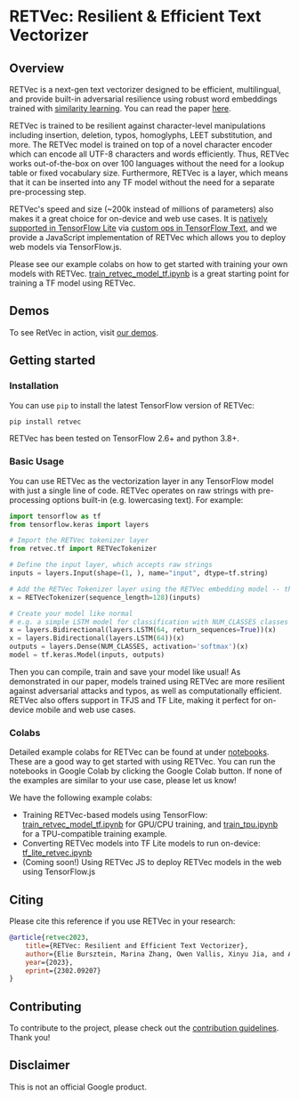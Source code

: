 # RETVec: Resilient & Efficient Text Vectorizer


## Overview
RETVec is a next-gen text vectorizer designed to be efficient, multilingual, and provide built-in adversarial resilience using robust word embeddings trained with [similarity learning](https://github.com/tensorflow/similarity/). You can read the paper [here](https://arxiv.org/abs/2302.09207).

RETVec is trained to be resilient against character-level manipulations including insertion, deletion, typos, homoglyphs, LEET substitution, and more. The RETVec model is trained on top of a novel character encoder which can encode all UTF-8 characters and words efficiently. Thus, RETVec works out-of-the-box on over 100 languages without the need for a lookup table or fixed vocabulary size. Furthermore, RETVec is a layer, which means that it can be inserted into any TF model without the need for a separate pre-processing step.

RETVec's speed and size (~200k instead of millions of parameters) also makes it a great choice for on-device and web use cases. It is [natively supported in TensorFlow Lite](notebooks/tf_lite_retvec.ipynb) via [custom ops in TensorFlow Text](https://www.tensorflow.org/text/api_docs/python/text/utf8_binarize), and we provide a JavaScript implementation of RETVec which allows you to deploy web models via TensorFlow.js.

Please see our example colabs on how to get started with training your own models with RETVec. [train_retvec_model_tf.ipynb](notebooks/train_retvec_model_tf.ipynb) is a great starting point for training a TF model using RETVec.

## Demos

To see RetVec in action, visit [our demos](https://google-research.github.io/retvec/).

## Getting started


### Installation

You can use `pip` to install the latest TensorFlow version of RETVec:

```python
pip install retvec
```

RETVec has been tested on TensorFlow 2.6+ and python 3.8+.

### Basic Usage

You can use RETVec as the vectorization layer in any TensorFlow model with just a single line of code. RETVec operates on raw strings with pre-processing options built-in (e.g. lowercasing text). For example:

```python
import tensorflow as tf
from tensorflow.keras import layers

# Import the RETVec tokenizer layer
from retvec.tf import RETVecTokenizer

# Define the input layer, which accepts raw strings
inputs = layers.Input(shape=(1, ), name="input", dtype=tf.string)

# Add the RETVec Tokenizer layer using the RETVec embedding model -- that's it!
x = RETVecTokenizer(sequence_length=128)(inputs)

# Create your model like normal
# e.g. a simple LSTM model for classification with NUM_CLASSES classes
x = layers.Bidirectional(layers.LSTM(64, return_sequences=True))(x)
x = layers.Bidirectional(layers.LSTM(64))(x)
outputs = layers.Dense(NUM_CLASSES, activation='softmax')(x)
model = tf.keras.Model(inputs, outputs)
```

Then you can compile, train and save your model like usual! As demonstrated in our paper, models trained using RETVec are more resilient against adversarial attacks and typos, as well as computationally efficient. RETVec also offers support in TFJS and TF Lite, making it perfect for on-device mobile and web use cases.

### Colabs

Detailed example colabs for RETVec can be found at under [notebooks](notebooks/). These are a good way to get started with using RETVec. You can run the notebooks in Google Colab by clicking the Google Colab button. If none of the examples are similar to your use case, please let us know!

We have the following example colabs:

- Training RETVec-based models using TensorFlow: [train_retvec_model_tf.ipynb](notebooks/train_retvec_model_tf.ipynb) for GPU/CPU training, and [train_tpu.ipynb](notebooks/train_tpu.ipynb) for a TPU-compatible training example.
- Converting RETVec models into TF Lite models to run on-device: [tf_lite_retvec.ipynb](notebooks/tf_lite_retvec.ipynb)
- (Coming soon!) Using RETVec JS to deploy RETVec models in the web using TensorFlow.js

## Citing
Please cite this reference if you use RETVec in your research:

```bibtex
@article{retvec2023,
    title={RETVec: Resilient and Efficient Text Vectorizer},
    author={Elie Bursztein, Marina Zhang, Owen Vallis, Xinyu Jia, and Alexey Kurakin},
    year={2023},
    eprint={2302.09207}
}
```

## Contributing
To contribute to the project, please check out the [contribution guidelines](CONTRIBUTING.md). Thank you!

## Disclaimer
This is not an official Google product.

